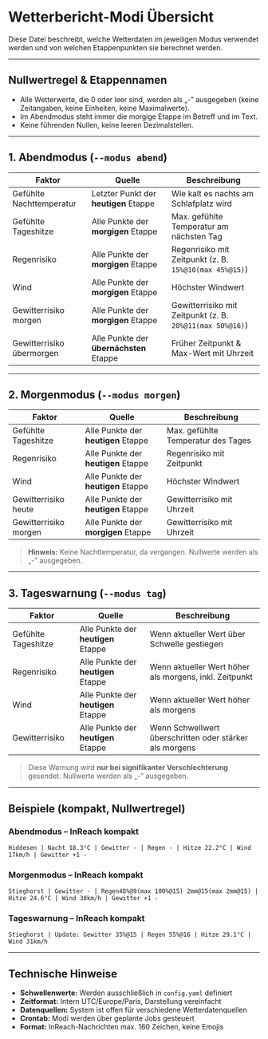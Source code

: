 # Wetterbericht-Modi Übersicht

Diese Datei beschreibt, welche Wetterdaten im jeweiligen Modus verwendet werden und von welchen Etappenpunkten sie berechnet werden.

---

## Nullwertregel & Etappennamen

- Alle Wetterwerte, die 0 oder leer sind, werden als „-” ausgegeben (keine Zeitangaben, keine Einheiten, keine Maximalwerte).
- Im Abendmodus steht immer die morgige Etappe im Betreff und im Text.
- Keine führenden Nullen, keine leeren Dezimalstellen.

---

## 1. Abendmodus (`--modus abend`)

| Faktor                     | Quelle                                          | Beschreibung                                                                 |
|---------------------------|--------------------------------------------------|------------------------------------------------------------------------------|
| Gefühlte Nachttemperatur  | Letzter Punkt der **heutigen** Etappe           | Wie kalt es nachts am Schlafplatz wird                                      |
| Gefühlte Tageshitze       | Alle Punkte der **morgigen** Etappe             | Max. gefühlte Temperatur am nächsten Tag                                    |
| Regenrisiko               | Alle Punkte der **morgigen** Etappe             | Regenrisiko mit Zeitpunkt (z. B. `15%@10(max 45%@15)`)                      |
| Wind                      | Alle Punkte der **morgigen** Etappe             | Höchster Windwert                                                            |
| Gewitterrisiko morgen     | Alle Punkte der **morgigen** Etappe             | Gewitterrisiko mit Zeitpunkt (z. B. `20%@11(max 50%@16)`)                   |
| Gewitterrisiko übermorgen | Alle Punkte der **übernächsten** Etappe         | Früher Zeitpunkt & Max-Wert mit Uhrzeit                                     |

---

## 2. Morgenmodus (`--modus morgen`)

| Faktor                     | Quelle                                          | Beschreibung                                                                 |
|---------------------------|--------------------------------------------------|------------------------------------------------------------------------------|
| Gefühlte Tageshitze       | Alle Punkte der **heutigen** Etappe             | Max. gefühlte Temperatur des Tages                                           |
| Regenrisiko               | Alle Punkte der **heutigen** Etappe             | Regenrisiko mit Zeitpunkt                                                    |
| Wind                      | Alle Punkte der **heutigen** Etappe             | Höchster Windwert                                                            |
| Gewitterrisiko heute      | Alle Punkte der **heutigen** Etappe             | Gewitterrisiko mit Uhrzeit                                                   |
| Gewitterrisiko morgen     | Alle Punkte der **morgigen** Etappe             | Gewitterrisiko mit Uhrzeit                                                   |

> **Hinweis:** Keine Nachttemperatur, da vergangen. Nullwerte werden als „-” ausgegeben.

---

## 3. Tageswarnung (`--modus tag`)

| Faktor                     | Quelle                                          | Beschreibung                                                                 |
|---------------------------|--------------------------------------------------|------------------------------------------------------------------------------|
| Gefühlte Tageshitze       | Alle Punkte der **heutigen** Etappe             | Wenn aktueller Wert über Schwelle gestiegen                                 |
| Regenrisiko               | Alle Punkte der **heutigen** Etappe             | Wenn aktueller Wert höher als morgens, inkl. Zeitpunkt                       |
| Wind                      | Alle Punkte der **heutigen** Etappe             | Wenn aktueller Wert höher als morgens                                        |
| Gewitterrisiko            | Alle Punkte der **heutigen** Etappe             | Wenn Schwellwert überschritten oder stärker als morgens                      |

> Diese Warnung wird **nur bei signifikanter Verschlechterung** gesendet. Nullwerte werden als „-” ausgegeben.

---

## Beispiele (kompakt, Nullwertregel)

### Abendmodus – InReach kompakt

```
Hiddesen | Nacht 18.3°C | Gewitter - | Regen - | Hitze 22.2°C | Wind 17km/h | Gewitter +1 -
```

### Morgenmodus – InReach kompakt

```
Stieghorst | Gewitter - | Regen48%@9(max 100%@15) 2mm@15(max 2mm@15) | Hitze 24.6°C | Wind 30km/h | Gewitter +1 -
```

### Tageswarnung – InReach kompakt

```
Stieghorst | Update: Gewitter 35%@15 | Regen 55%@16 | Hitze 29.1°C | Wind 31km/h
```

---

## Technische Hinweise

- **Schwellenwerte:** Werden ausschließlich in `config.yaml` definiert
- **Zeitformat:** Intern UTC/Europe/Paris, Darstellung vereinfacht
- **Datenquellen:** System ist offen für verschiedene Wetterdatenquellen
- **Crontab:** Modi werden über geplante Jobs gesteuert
- **Format:** InReach-Nachrichten max. 160 Zeichen, keine Emojis
